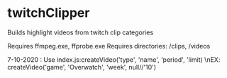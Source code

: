 # twitchClipper
Builds highlight videos from twitch clip categories

Requires ffmpeg.exe, ffprobe.exe
Requires directories: /clips, /videos

7-10-2020 : Use index.js:createVideo('type', 'name', 'period', 'limit)
\nEX: createVideo('game', 'Overwatch', 'week', null//'10')
